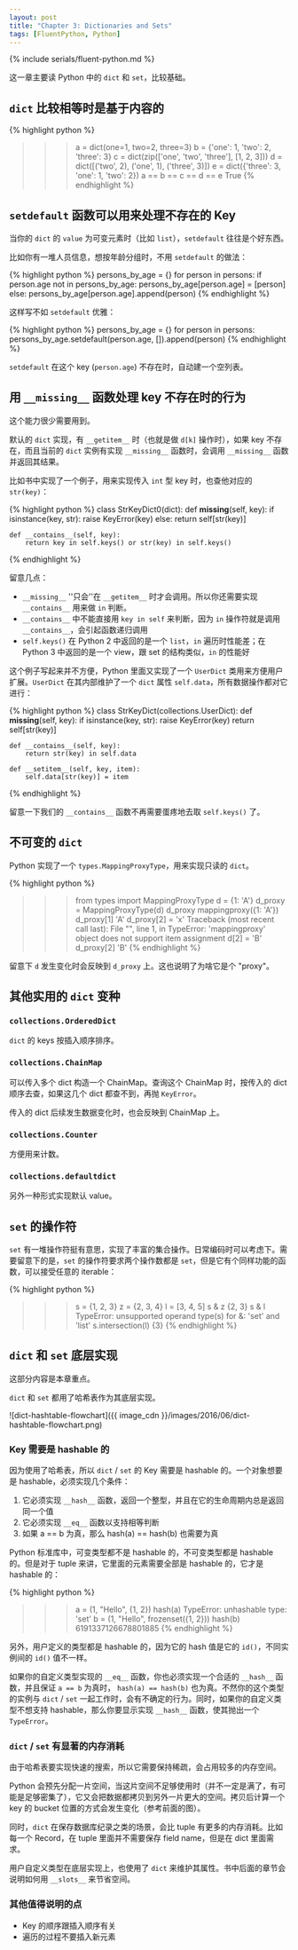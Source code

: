 ```yaml
---
layout: post
title: "Chapter 3: Dictionaries and Sets"
tags: [FluentPython, Python]
---
```


{% include serials/fluent-python.md %}

这一章主要读 Python 中的 `dict` 和 `set`，比较基础。

<!--more-->

## `dict` 比较相等时是基于内容的

{% highlight python %}
>>> a = dict(one=1, two=2, three=3)
>>> b = {'one': 1, 'two': 2, 'three': 3}
>>> c = dict(zip(['one', 'two', 'three'], [1, 2, 3]))
>>> d = dict([('two', 2), ('one', 1), ('three', 3)])
>>> e = dict({'three': 3, 'one': 1, 'two': 2})
>>> a == b == c == d == e
True
{% endhighlight %}

## `setdefault` 函数可以用来处理不存在的 Key

当你的 `dict` 的 `value` 为可变元素时（比如 `list`），`setdefault` 往往是个好东西。

比如你有一堆人员信息，想按年龄分组时，不用 `setdefault` 的做法：

{% highlight python %}
persons_by_age = {}
for person in persons:
    if person.age not in persons_by_age:
        persons_by_age[person.age] = [person]
    else:
        persons_by_age[person.age].append(person)
{% endhighlight %}

这样写不如 `setdefault` 优雅：

{% highlight python %}
persons_by_age = {}
for person in persons:
    persons_by_age.setdefault(person.age, []).append(person)
{% endhighlight %}

`setdefault` 在这个 key (`person.age`) 不存在时，自动建一个空列表。

## 用 `__missing__` 函数处理 key 不存在时的行为

这个能力很少需要用到。

默认的 `dict` 实现，有 `__getitem__` 时（也就是做 `d[k]` 操作时），如果 key 不存在，而且当前的 `dict` 实例有实现 `__missing__` 函数时，会调用 `__missing__` 函数并返回其结果。

比如书中实现了一个例子，用来实现传入 `int` 型 key 时，也查他对应的 `str(key)`：

{% highlight python %}
class StrKeyDict0(dict):
    def __missing__(self, key):
        if isinstance(key, str):
            raise KeyError(key)
        else:
            return self[str(key)]

    def __contains__(self, key):
        return key in self.keys() or str(key) in self.keys()
{% endhighlight %}

留意几点：

* `__missing__` ''只会''在 `__getitem__` 时才会调用。所以你还需要实现 `__contains__` 用来做 `in` 判断。
* `__contains__` 中不能直接用 `key in self` 来判断，因为 `in` 操作符就是调用 `__contains__`，会引起函数递归调用
* `self.keys()` 在 Python 2 中返回的是一个 `list`，`in` 遍历时性能差；在 Python 3 中返回的是一个 view，跟 set 的结构类似，`in` 的性能好

这个例子写起来并不方便，Python 里面又实现了一个 `UserDict` 类用来方便用户扩展。`UserDict` 在其内部维护了一个 `dict` 属性 `self.data`，所有数据操作都对它进行：

{% highlight python %}
class StrKeyDict(collections.UserDict):
    def __missing__(self, key):
        if isinstance(key, str):
            raise KeyError(key)
        return self[str(key)]

    def __contains__(self, key):
        return str(key) in self.data

    def __setitem__(self, key, item):
        self.data[str(key)] = item
{% endhighlight %}

留意一下我们的 `__contains__` 函数不再需要蛋疼地去取 `self.keys()` 了。

## 不可变的 `dict`

Python 实现了一个 `types.MappingProxyType`，用来实现只读的 `dict`。

{% highlight python %}
>>> from types import MappingProxyType
>>> d = {1: 'A'}
>>> d_proxy = MappingProxyType(d)
>>> d_proxy
mappingproxy({1: 'A'})
>>> d_proxy[1]
'A'
>>> d_proxy[2] = 'x'
Traceback (most recent call last):
  File "<stdin>", line 1, in <module>
TypeError: 'mappingproxy' object does not support item assignment
>>> d[2] = 'B'
>>> d_proxy[2]
'B'
{% endhighlight %}

留意下 `d` 发生变化时会反映到 `d_proxy` 上。这也说明了为啥它是个 "proxy"。

## 其他实用的 `dict` 变种

### `collections.OrderedDict`

`dict` 的 keys 按插入顺序排序。

### `collections.ChainMap`

可以传入多个 dict 构造一个 ChainMap。查询这个 ChainMap 时，按传入的 dict 顺序去查，如果这几个 dict 都查不到，再抛 `KeyError`。

传入的 dict 后续发生数据变化时，也会反映到 ChainMap 上。

### `collections.Counter`

方便用来计数。

### `collections.defaultdict`

另外一种形式实现默认 value。

## `set` 的操作符

`set` 有一堆操作符挺有意思，实现了丰富的集合操作。日常编码时可以考虑下。需要留意下的是，`set` 的操作符要求两个操作数都是 `set`，但是它有个同样功能的函数，可以接受任意的 iterable：

{% highlight python %}
>>> s = {1, 2, 3}
>>> z = {2, 3, 4}
>>> l = [3, 4, 5]
>>> s & z
{2, 3}
>>> s & l
TypeError: unsupported operand type(s) for &: 'set' and 'list'
>>> s.intersection(l)
{3}
{% endhighlight %}

## `dict` 和 `set` 底层实现

这部分内容是本章重点。

`dict` 和 `set` 都用了哈希表作为其底层实现。

![dict-hashtable-flowchart]({{ image_cdn }}/images/2016/06/dict-hashtable-flowchart.png)

### Key 需要是 hashable 的

因为使用了哈希表，所以 `dict` / `set` 的 Key 需要是 hashable 的。一个对象想要是 hashable，必须实现几个条件：

1. 它必须实现 `__hash__` 函数，返回一个整型，并且在它的生命周期内总是返回同一个值
2. 它必须实现 `__eq__` 函数以支持相等判断
3. 如果 a == b 为真，那么 hash(a) == hash(b) 也需要为真

Python 标准库中，可变类型都不是 hashable 的，不可变类型都是 hashable 的。但是对于 tuple 来讲，它里面的元素需要全部是 hashable 的，它才是 hashable 的：

{% highlight python %}
>>> a = (1, "Hello", {1, 2})
>>> hash(a)
TypeError: unhashable type: 'set'
>>> b = (1, "Hello", frozenset({1, 2}))
>>> hash(b)
6191337126678801885
{% endhighlight %}

另外，用户定义的类型都是 hashable 的，因为它的 hash 值是它的 `id()`，不同实例间的 `id()` 值不一样。

如果你的自定义类型实现的 `__eq__` 函数，你也必须实现一个合适的 `__hash__` 函数，并且保证 `a == b` 为真时， `hash(a) == hash(b)` 也为真。不然你的这个类型的实例与 `dict` / `set` 一起工作时，会有不确定的行为。同时，如果你的自定义类型不想支持 hashable，那么你要显示实现 `__hash__` 函数，使其抛出一个 `TypeError`。

### `dict` / `set` 有显著的内存消耗

由于哈希表要实现快速的搜索，所以它需要保持稀疏，会占用较多的内存空间。

Python 会预先分配一片空间，当这片空间不足够使用时（并不一定是满了，有可能是足够密集了），它又会把数据都拷贝到另外一片更大的空间。拷贝后计算一个 key 的 bucket 位置的方式会发生变化（参考前面的图）。

同时，`dict` 在保存数据库纪录之类的场景，会比 tuple 有更多的内存消耗。比如每一个 Record，在 tuple 里面并不需要保存 field name，但是在 dict 里面需求。

用户自定义类型在底层实现上，也使用了 `dict` 来维护其属性。书中后面的章节会说明如何用 `__slots__` 来节省空间。

### 其他值得说明的点

* Key 的顺序跟插入顺序有关
* 遍历的过程不要插入新元素
